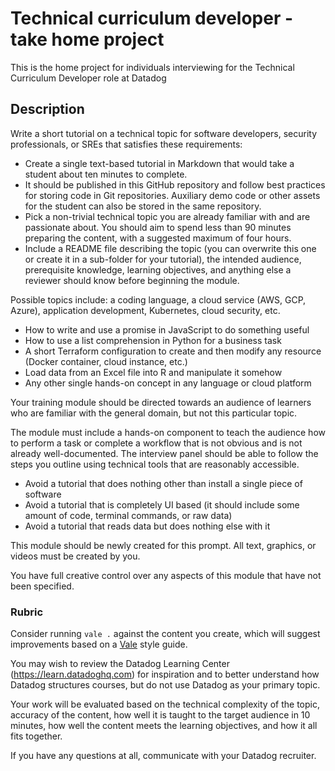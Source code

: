 # Technical curriculum developer - take home project

This is the home project for individuals interviewing for the Technical Curriculum Developer role at Datadog

## Description

Write a short tutorial on a technical topic for software developers, security professionals, or SREs that satisfies these requirements:

- Create a single text-based tutorial in Markdown that would take a student about ten minutes to complete.
- It should be published in this GitHub repository and follow best practices for storing code in Git repositories. Auxiliary demo code or other assets for the student can also be stored in the same repository.
- Pick a non-trivial technical topic you are already familiar with and are passionate about. You should aim to spend less than 90 minutes preparing the content, with a suggested maximum of four hours.
- Include a README file describing the topic (you can overwrite this one or create it in a sub-folder for your tutorial), the intended audience, prerequisite knowledge, learning objectives, and anything else a reviewer should know before beginning the module.

Possible topics include: a coding language, a cloud service (AWS, GCP, Azure), application development, Kubernetes, cloud security, etc.

- How to write and use a promise in JavaScript to do something useful
- How to use a list comprehension in Python for a business task
- A short Terraform configuration to create and then modify any resource (Docker container, cloud instance, etc.)
- Load data from an Excel file into R and manipulate it somehow
- Any other single hands-on concept in any language or cloud platform

Your training module should be directed towards an audience of learners who are familiar with the general domain, but not this particular topic.

The module must include a hands-on component to teach the audience how to perform a task or complete a workflow that is not obvious and is not already well-documented. The interview panel should be able to follow the steps you outline using technical tools that are reasonably accessible.

- Avoid a tutorial that does nothing other than install a single piece of software
- Avoid a tutorial that is completely UI based (it should include some amount of code, terminal commands, or raw data)
- Avoid a tutorial that reads data but does nothing else with it

This module should be newly created for this prompt. All text, graphics, or videos must be created by you.

You have full creative control over any aspects of this module that have not been specified.

### Rubric

Consider running `vale .` against the content you create, which will suggest improvements based on a [Vale](https://vale.sh/) style guide.

You may wish to review the Datadog Learning Center (https://learn.datadoghq.com) for inspiration and to better understand how Datadog structures courses, but do not use Datadog as your primary topic.

Your work will be evaluated based on the technical complexity of the topic, accuracy of the content, how well it is taught to the target audience in 10 minutes, how well the content meets the learning objectives, and how it all fits together.

If you have any questions at all, communicate with your Datadog recruiter.
